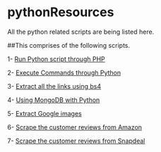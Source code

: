 # pythonResources
All the python related scripts are being listed here.

##This comprises of the following scripts.

  1- [Run Python script through PHP](https://github.com/ankitjain28may/pythonResources/tree/master/RunPythonScriptThroughPHP)

  2- [Execute Commands through Python](https://github.com/ankitjain28may/pythonResources/tree/master/Execute%20Commands%20From%20Terminal%20or%20cmd)

  3- [Extract all the links using bs4](https://github.com/ankitjain28may/pythonResources/tree/master/Scaaping%20using%20bs4)

  4- [Using MongoDB with Python](https://github.com/ankitjain28may/pythonResources/tree/master/Use%20MongoDB%20in%20Python)

  5- [Extract Google images](https://github.com/ankitjain28may/ExtractGoogleImages)

  6- [Scrape the customer reviews from Amazon](https://github.com/ankitjain28may/ScrapeAmazon)

  7- [Scrape the customer reviews from Snapdeal](https://github.com/ankitjain28may/ScrapeSnapdeal)

